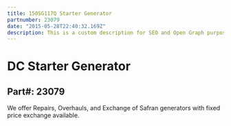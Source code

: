 ```yaml
---
title: 150SG117Q Starter Generator
partnumber: 23079
date: "2015-05-28T22:40:32.169Z"
description: This is a custom description for SEO and Open Graph purposes, rather than the default generated excerpt. Simply add a description field to the frontmatter.
---
```


# DC Starter Generator
## Part#: 23079

We offer Repairs, Overhauls, and Exchange of Safran generators with fixed price exchange available.